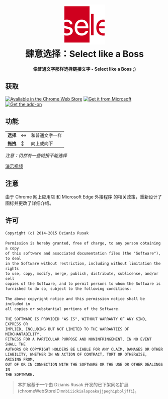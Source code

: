 <h1 align="center"><img src="icons/icon128.png" height="128"><br>肆意选择：Select like a Boss</span></h1>

<p align="center"><strong>像普通文字那样选择链接文字 - Select like a Boss ;)</strong></p>

## 获取

[![Avaliable in the Chrome Web Store](https://storage.googleapis.com/chrome-gcs-uploader.appspot.com/image/WlD8wC6g8khYWPJUsQceQkhXSlv1/UV4C4ybeBTsZt43U4xis.png)](https://chrome.google.com/webstore/detail/mbnnmpmcijodolgeejegcijdamonganh)
[<img src='https://developer.microsoft.com/en-us/microsoft-store/badges/images/English_get-it-from-MS.png' alt='Get it from Microsoft' style='height: 58px;'/>](https://microsoftedge.microsoft.com/addons/detail/gapbnbmenclgbgngpidomkamcmgmpopm)
[<img src='https://ffp4g1ylyit3jdyti1hqcvtb-wpengine.netdna-ssl.com/addons/files/2015/11/get-the-addon.png' alt='Get the add-on' style='height: 59px;'/>](https://addons.mozilla.org/firefox/addon/select-like-a-boss/)

## 功能

<table>
    <tr>
        <td><b>选择</b></td>
        <td>↔</td>
        <td>和普通文字一样</td>
    </tr>
    <tr>
        <td><b>拖拽</b></td>
        <td>↕</td>
        <td>向上或向下</td>
    </tr>
</table>

*注意：仍然有一些链接不能选择*

[演示视频](https://www.youtube.com/watch?v=yuIxgUed_UA)

## 注意
由于 Chrome 网上应用店 和 Microsoft Edge 外接程序 的相关政策，重新设计了图标并更改了详细介绍。

## 许可
```
Copyright (c) 2014-2015 Dzianis Rusak

Permission is hereby granted, free of charge, to any person obtaining a copy
of this software and associated documentation files (the "Software"), to deal
in the Software without restriction, including without limitation the rights
to use, copy, modify, merge, publish, distribute, sublicense, and/or sell
copies of the Software, and to permit persons to whom the Software is
furnished to do so, subject to the following conditions:

The above copyright notice and this permission notice shall be included in
all copies or substantial portions of the Software.

THE SOFTWARE IS PROVIDED "AS IS", WITHOUT WARRANTY OF ANY KIND, EXPRESS OR
IMPLIED, INCLUDING BUT NOT LIMITED TO THE WARRANTIES OF MERCHANTABILITY,
FITNESS FOR A PARTICULAR PURPOSE AND NONINFRINGEMENT. IN NO EVENT SHALL THE
AUTHORS OR COPYRIGHT HOLDERS BE LIABLE FOR ANY CLAIM, DAMAGES OR OTHER
LIABILITY, WHETHER IN AN ACTION OF CONTRACT, TORT OR OTHERWISE, ARISING FROM,
OUT OF OR IN CONNECTION WITH THE SOFTWARE OR THE USE OR OTHER DEALINGS IN
THE SOFTWARE.
```
> 本扩展基于一个由 Dzianis Rusak 开发的已下架同名扩展(chromeWebStoreID:```mnbiiidkialopoakajjpeghipbpljffi```)。